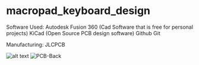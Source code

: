# macropad_keyboard_design
Software Used:
Autodesk Fusion 360 (Cad Software that is free for personal projects)
KiCad (Open Source PCB design software)
Github
Git

Manufacturing:
JLCPCB

![alt text](https://github.com/AltaFour/macropad_keyboard_design/master/images/PCB-Back.jpg?raw=true)
![PCB-Back](https://user-images.githubusercontent.com/78571959/116118881-05987d80-a67b-11eb-9bab-b4ac08f13716.JPG)

